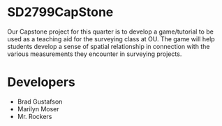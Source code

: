 SD2799CapStone
==============

Our Capstone project for this quarter is to develop a game/tutorial to be used as a teaching aid for the surveying class at OU.  The game will help students develop a sense of spatial relationship in connection with the various measurements they encounter in surveying projects.  

# Developers

* Brad Gustafson
* Marilyn Moser
* Mr. Rockers

